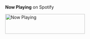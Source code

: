 **Now Playing** on Spotify

<a href="https://spotify-now-playing-pink.vercel.app/now-playing?open">
    <img src="https://spotify-now-playing-pink.vercel.app/now-playing" width="256" height="64" alt="Now Playing">
</a>
